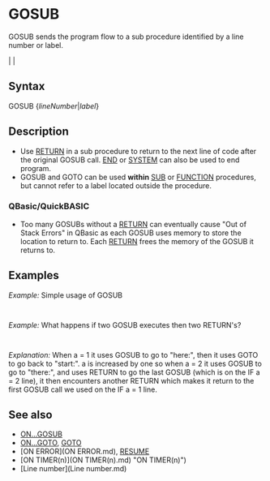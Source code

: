 # GOSUB

GOSUB sends the program flow to a sub procedure identified by a line number or label.

  

|  |

## Syntax

GOSUB {*lineNumber*|*label*}
  

## Description

* Use [RETURN](RETURN.md) in a sub procedure to return to the next line of code after the original GOSUB call. [END](END.md) or [SYSTEM](SYSTEM.md) can also be used to end program.
* GOSUB and GOTO can be used **within** [SUB](SUB.md) or [FUNCTION](FUNCTION.md) procedures, but cannot refer to a label located outside the procedure.

### QBasic/QuickBASIC

* Too many GOSUBs without a [RETURN](RETURN.md) can eventually cause "Out of Stack Errors" in QBasic as each GOSUB uses memory to store the location to return to. Each [RETURN](RETURN.md) frees the memory of the GOSUB it returns to.

  

## Examples

*Example:* Simple usage of GOSUB

``` [PRINT](PRINT.md) "1. It goes to the subroutine." GOSUB subroutine [PRINT](PRINT.md) "3. And it returns." [END](END.md)  subroutine: [PRINT](PRINT.md) "2. It is at the subroutine." [RETURN](RETURN.md)   
```

``` 1. It goes to the subroutine. 2. It is at the subroutine. 3. And it returns.  
```

  

  

*Example:* What happens if two GOSUB executes then two RETURN's?

``` start:  a = a + 1 [IF](IF.md) a = 1 [THEN](THEN.md) GOSUB here: [PRINT](PRINT.md) "It returned to IF a = 1": [END](END.md) [IF](IF.md) a = 2 [THEN](THEN.md) GOSUB there: [PRINT](PRINT.md) "It returned to IF a = 2": [RETURN](RETURN.md)    here: [PRINT](PRINT.md) "It went here." [GOTO](GOTO.md) start  there: [PRINT](PRINT.md) "It went there." [RETURN](RETURN.md)  
```

``` It went here. It went there. It returned to IF a = 2 It returned to IF a = 1  
```

*Explanation:* When a = 1 it uses GOSUB to go to "here:", then it uses GOTO to go back to "start:". a is increased by one so when a = 2 it uses GOSUB to go to "there:", and uses RETURN to go the last GOSUB (which is on the IF a = 2 line), it then encounters another RETURN which makes it return to the first GOSUB call we used on the IF a = 1 line.

  

## See also

* [ON...GOSUB](ON...GOSUB.md)
* [ON...GOTO](ON...GOTO.md), [GOTO](GOTO.md)
* [ON ERROR](ON ERROR.md), [RESUME](RESUME.md)
* [ON TIMER(n)](ON TIMER(n).md) "ON TIMER(n)")
* [Line number](Line number.md)

  
